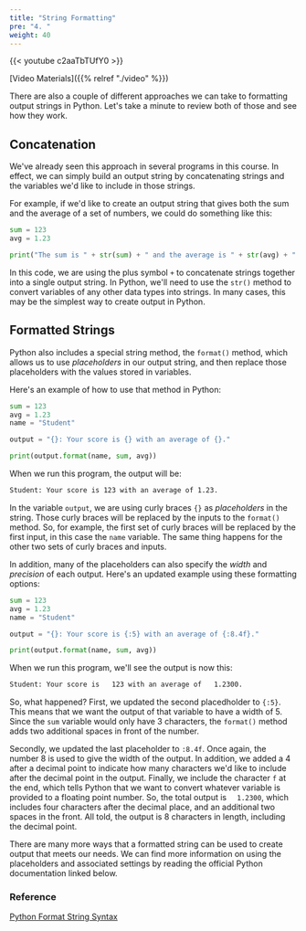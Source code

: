 ```yaml
---
title: "String Formatting"
pre: "4. "
weight: 40
---
```


{{< youtube c2aaTbTUfY0  >}}

[Video Materials]({{% relref "./video" %}})

There are also a couple of different approaches we can take to formatting output strings in Python. Let's take a minute to review both of those and see how they work.

## Concatenation

We've already seen this approach in several programs in this course. In effect, we can simply build an output string by concatenating strings and the variables we'd like to include in those strings. 

For example, if we'd like to create an output string that gives both the sum and the average of a set of numbers, we could do something like this:

```python
sum = 123
avg = 1.23

print("The sum is " + str(sum) + " and the average is " + str(avg) + ".")
```

In this code, we are using the plus symbol `+` to concatenate strings together into a single output string. In Python, we'll need to use the `str()` method to convert variables of any other data types into strings. In many cases, this may be the simplest way to create output in Python. 

## Formatted Strings

Python also includes a special string method, the `format()` method, which allows us to use _placeholders_ in our output string, and then replace those placeholders with the values stored in variables. 

Here's an example of how to use that method in Python:

```python
sum = 123
avg = 1.23
name = "Student"

output = "{}: Your score is {} with an average of {}."

print(output.format(name, sum, avg))
```

When we run this program, the output will be:

```tex
Student: Your score is 123 with an average of 1.23.
```

In the variable `output`, we are using curly braces `{}` as _placeholders_ in the string. Those curly braces will be replaced by the inputs to the `format()` method. So, for example, the first set of curly braces will be replaced by the first input, in this case the `name` variable. The same thing happens for the other two sets of curly braces and inputs.  

In addition, many of the placeholders can also specify the _width_ and _precision_ of each output. Here's an updated example using these formatting options:

```python
sum = 123
avg = 1.23
name = "Student"

output = "{}: Your score is {:5} with an average of {:8.4f}."

print(output.format(name, sum, avg))
```

When we run this program, we'll see the output is now this:

```tex
Student: Your score is   123 with an average of   1.2300.
```

So, what happened? First, we updated the second placedholder to `{:5}`. This means that we want the output of that variable to have a width of 5. Since the `sum` variable would only have 3 characters, the `format()` method adds two additional spaces in front of the number. 

Secondly, we updated the last placeholder to `:8.4f`. Once again, the number 8 is used to give the width of the output. In addition, we added a 4 after a decimal point to indicate how many characters we'd like to include after the decimal point in the output. Finally, we include the character `f` at the end, which tells Python that we want to convert whatever variable is provided to a floating point number. So, the total output is `  1.2300`, which includes four characters after the decimal place, and an additional two spaces in the front. All told, the output is 8 characters in length, including the decimal point.

There are many more ways that a formatted string can be used to create output that meets our needs. We can find more information on using the placeholders and associated settings by reading the official Python documentation linked below.

### Reference

[Python Format String Syntax](https://docs.python.org/3/library/string.html#format-string-syntax)
